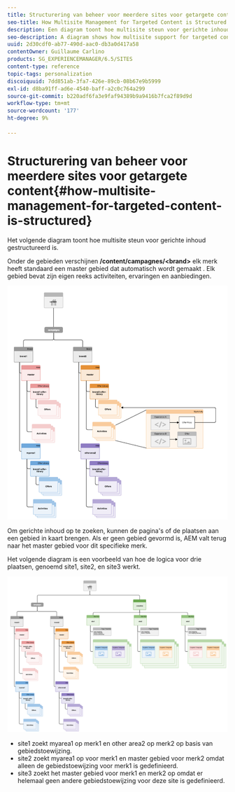 ```yaml
---
title: Structurering van beheer voor meerdere sites voor getargete content
seo-title: How Multisite Management for Targeted Content is Structured
description: Een diagram toont hoe multisite steun voor gerichte inhoud gestructureerd is
seo-description: A diagram shows how multisite support for targeted content is structured
uuid: 2d30cdf0-ab77-490d-aac0-db3a0d417a58
contentOwner: Guillaume Carlino
products: SG_EXPERIENCEMANAGER/6.5/SITES
content-type: reference
topic-tags: personalization
discoiquuid: 7dd851ab-3fa7-426e-89cb-08b67e9b5999
exl-id: d8ba91ff-ad6e-4540-baff-a2c0c764a299
source-git-commit: b220adf6fa3e9faf94389b9a9416b7fca2f89d9d
workflow-type: tm+mt
source-wordcount: '177'
ht-degree: 9%

---
```


# Structurering van beheer voor meerdere sites voor getargete content{#how-multisite-management-for-targeted-content-is-structured}

Het volgende diagram toont hoe multisite steun voor gerichte inhoud gestructureerd is.

Onder de gebieden verschijnen **/content/campagnes/&lt;brand>** elk merk heeft standaard een master gebied dat automatisch wordt gemaakt . Elk gebied bevat zijn eigen reeks activiteiten, ervaringen en aanbiedingen.

![chlimage_1-268](assets/chlimage_1-268.png)

Om gerichte inhoud op te zoeken, kunnen de pagina&#39;s of de plaatsen aan een gebied in kaart brengen. Als er geen gebied gevormd is, AEM valt terug naar het master gebied voor dit specifieke merk.

Het volgende diagram is een voorbeeld van hoe de logica voor drie plaatsen, genoemd site1, site2, en site3 werkt.

![chlimage_1-269](assets/chlimage_1-269.png)

* site1 zoekt myarea1 op merk1 en other area2 op merk2 op basis van gebiedstoewijzing.
* site2 zoekt myarea1 op voor merk1 en master gebied voor merk2 omdat alleen de gebiedstoewijzing voor merk1 is gedefinieerd.
* site3 zoekt het master gebied voor merk1 en merk2 op omdat er helemaal geen andere gebiedstoewijzing voor deze site is gedefinieerd.
